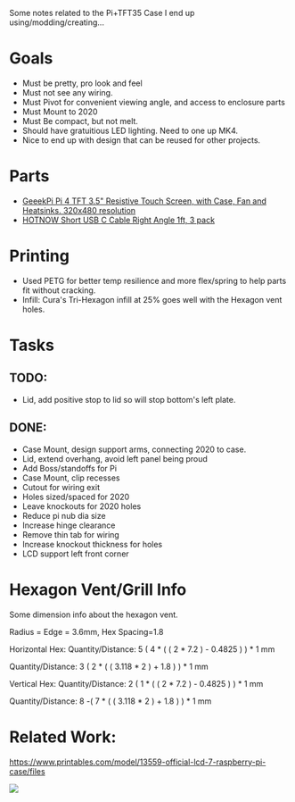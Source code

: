 Some notes related to the Pi+TFT35 Case I end up using/modding/creating...

# Goals
- Must be pretty, pro look and feel
- Must not see any wiring.
- Must Pivot for convenient viewing angle, and access to enclosure parts
- Must Mount to 2020
- Must Be compact, but not melt.
- Should have gratuitious LED lighting.  Need to one up MK4.
- Nice to end up with design that can be reused for other projects.

# Parts

- [GeeekPi Pi 4 TFT 3.5" Resistive Touch Screen, with Case, Fan and Heatsinks. 320x480 resolution](https://www.amazon.com/gp/product/B083C12N57)
- [HOTNOW Short USB C Cable Right Angle 1ft, 3 pack](https://www.amazon.com/gp/product/B092KF36T6)


# Printing

- Used PETG for better temp resilience and more flex/spring to help parts fit without cracking.
- Infill: Cura's Tri-Hexagon infill at 25% goes well with the Hexagon vent holes.


# Tasks
## TODO:
- Lid, add positive stop to lid so will stop bottom's left plate.
## DONE:
- Case Mount, design support arms, connecting 2020 to case.
- Lid, extend overhang, avoid left panel being proud
- Add Boss/standoffs for Pi
- Case Mount, clip recesses
- Cutout for wiring exit
- Holes sized/spaced for 2020
- Leave knockouts for 2020 holes
- Reduce pi nub dia size
- Increase hinge clearance
- Remove thin tab for wiring
- Increase knockout thickness for holes
- LCD support left front corner


# Hexagon Vent/Grill Info
Some dimension info about the hexagon vent.

Radius = Edge = 3.6mm, Hex Spacing=1.8

Horizontal Hex:
Quantity/Distance:
5
( 4 * ( ( 2 * 7.2 ) - 0.4825 ) ) * 1 mm

Quantity/Distance:
3
( 2 * ( ( 3.118 * 2 ) + 1.8 ) ) * 1 mm

Vertical Hex:
Quantity/Distance:
2
( 1 * ( ( 2 * 7.2 ) - 0.4825 ) ) * 1 mm

Quantity/Distance:
8
-( 7 * ( ( 3.118 * 2 ) + 1.8 ) ) * 1 mm


# Related Work:

https://www.printables.com/model/13559-official-lcd-7-raspberry-pi-case/files

![](https://media.printables.com/media/prints/13559/images/121712_9f5b8a5f-cef2-41cc-9dfb-3fcf251d7161/thumbs/inside/1280x960/jpg/img_20180904_165834_13559.webp)

